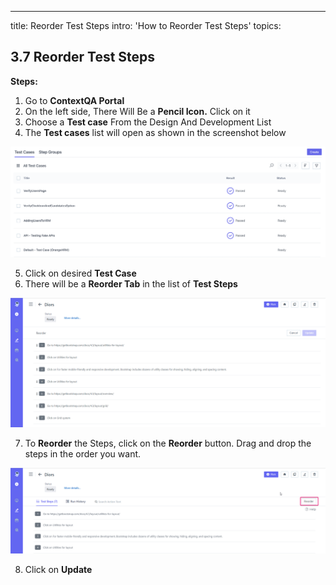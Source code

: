 ---
title: Reorder Test Steps
intro: 'How to Reorder Test Steps'
topics:
  
## <a name="_vq6k5jczoxqd"></a>**3.7 Reorder Test Steps** 

**Steps:** 

1. Go to **ContextQA Portal** 
2. On the left side, There Will Be a **Pencil Icon.** Click on it 
3. Choose a **Test case** From the Design And Development List 
4. The **Test cases** list will open as shown in the screenshot below

![](imgs/test-case-list.png)

5. Click on desired **Test Case** 
6. There will be a **Reorder Tab** in the list of **Test Steps** 

![](imgs/reorder-steps-a.png)

7. To **Reorder** the Steps, click on the **Reorder** button. Drag and drop the steps in the order you want. 

![](imgs/reorder-steps.png)

8. Click on **Update**

